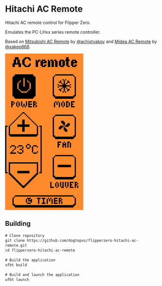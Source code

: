 # Hitachi AC Remote

Hitachi AC remote control for Flipper Zero.

Emulates the PC-LHxx series remote controller.

Based on [Mitsubishi AC Remote](https://github.com/achistyakov/flipperzero-mitsubishi-ac-remote) by [@achistyakov](https://github.com/achistyakov) and [Midea AC Remote](https://github.com/xakep666/flipperzero-midea-ac-remote) by [@xakep666](https://github.com/xakep666).

![Screenshot](img/screenshot.png)

## Building
```shell
# Clone repository
git clone https://github.com/dogtopus/flipperzero-hitachi-ac-remote.git
cd flipperzero-hitachi-ac-remote

# Build the application
ufbt build

# Build and launch the application
ufbt launch
```
